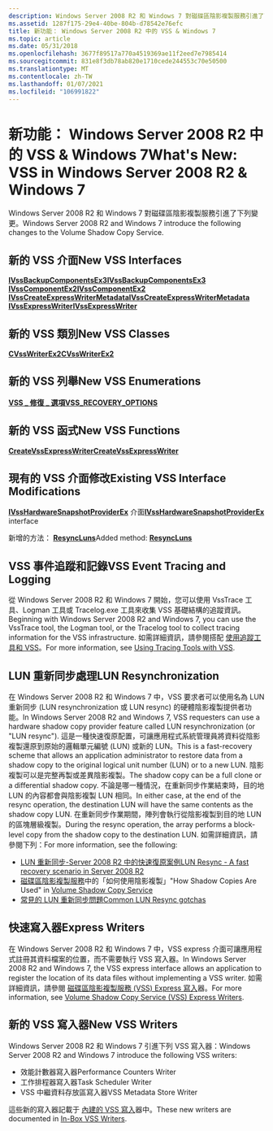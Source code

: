 ```yaml
---
description: Windows Server 2008 R2 和 Windows 7 對磁碟區陰影複製服務引進了下列變更。
ms.assetid: 1287f175-29e4-40be-804b-d78542e76efc
title: 新功能： Windows Server 2008 R2 中的 VSS & Windows 7
ms.topic: article
ms.date: 05/31/2018
ms.openlocfilehash: 3677f89517a770a4519369ae11f2eed7e7985414
ms.sourcegitcommit: 831e8f3db78ab820e1710cede244553c70e50500
ms.translationtype: MT
ms.contentlocale: zh-TW
ms.lasthandoff: 01/07/2021
ms.locfileid: "106991822"
---
```

# <a name="whats-new-vss-in-windows-server-2008-r2--windows-7"></a><span data-ttu-id="60fef-103">新功能： Windows Server 2008 R2 中的 VSS & Windows 7</span><span class="sxs-lookup"><span data-stu-id="60fef-103">What's New: VSS in Windows Server 2008 R2 & Windows 7</span></span>

<span data-ttu-id="60fef-104">Windows Server 2008 R2 和 Windows 7 對磁碟區陰影複製服務引進了下列變更。</span><span class="sxs-lookup"><span data-stu-id="60fef-104">Windows Server 2008 R2 and Windows 7 introduce the following changes to the Volume Shadow Copy Service.</span></span>

## <a name="new-vss-interfaces"></a><span data-ttu-id="60fef-105">新的 VSS 介面</span><span class="sxs-lookup"><span data-stu-id="60fef-105">New VSS Interfaces</span></span>

<dl>

[<span data-ttu-id="60fef-106">**IVssBackupComponentsEx3**</span><span class="sxs-lookup"><span data-stu-id="60fef-106">**IVssBackupComponentsEx3**</span></span>](/windows/desktop/api/VsBackup/nl-vsbackup-ivssbackupcomponentsex3)  
[<span data-ttu-id="60fef-107">**IVssComponentEx2**</span><span class="sxs-lookup"><span data-stu-id="60fef-107">**IVssComponentEx2**</span></span>](/windows/desktop/api/VsWriter/nl-vswriter-ivsscomponentex2)  
[<span data-ttu-id="60fef-108">**IVssCreateExpressWriterMetadata**</span><span class="sxs-lookup"><span data-stu-id="60fef-108">**IVssCreateExpressWriterMetadata**</span></span>](/windows/desktop/api/VsWriter/nl-vswriter-ivsscreateexpresswritermetadata)  
[<span data-ttu-id="60fef-109">**IVssExpressWriter**</span><span class="sxs-lookup"><span data-stu-id="60fef-109">**IVssExpressWriter**</span></span>](/windows/desktop/api/VsWriter/nl-vswriter-ivssexpresswriter)  
</dl>

## <a name="new-vss-classes"></a><span data-ttu-id="60fef-110">新的 VSS 類別</span><span class="sxs-lookup"><span data-stu-id="60fef-110">New VSS Classes</span></span>

<dl>

[<span data-ttu-id="60fef-111">**CVssWriterEx2**</span><span class="sxs-lookup"><span data-stu-id="60fef-111">**CVssWriterEx2**</span></span>](/windows/desktop/api/VsWriter/nl-vswriter-cvsswriterex2)  
</dl>

## <a name="new-vss-enumerations"></a><span data-ttu-id="60fef-112">新的 VSS 列舉</span><span class="sxs-lookup"><span data-stu-id="60fef-112">New VSS Enumerations</span></span>

<dl>

[<span data-ttu-id="60fef-113">**VSS \_ 修復 \_ 選項**</span><span class="sxs-lookup"><span data-stu-id="60fef-113">**VSS\_RECOVERY\_OPTIONS**</span></span>](/windows/desktop/api/Vss/ne-vss-vss_recovery_options)  
</dl>

## <a name="new-vss-functions"></a><span data-ttu-id="60fef-114">新的 VSS 函式</span><span class="sxs-lookup"><span data-stu-id="60fef-114">New VSS Functions</span></span>

<dl>

[<span data-ttu-id="60fef-115">**CreateVssExpressWriter**</span><span class="sxs-lookup"><span data-stu-id="60fef-115">**CreateVssExpressWriter**</span></span>](/windows/desktop/api/VsWriter/nf-vswriter-createvssexpresswriter)  
</dl>

## <a name="existing-vss-interface-modifications"></a><span data-ttu-id="60fef-116">現有的 VSS 介面修改</span><span class="sxs-lookup"><span data-stu-id="60fef-116">Existing VSS Interface Modifications</span></span>

<dl>

<span data-ttu-id="60fef-117">[**IVssHardwareSnapshotProviderEx**](/windows/desktop/api/VsProv/nn-vsprov-ivsshardwaresnapshotproviderex) 介面</span><span class="sxs-lookup"><span data-stu-id="60fef-117">[**IVssHardwareSnapshotProviderEx**](/windows/desktop/api/VsProv/nn-vsprov-ivsshardwaresnapshotproviderex) interface</span></span><dl> <span data-ttu-id="60fef-118">新增的方法： [ **ResyncLuns**](/windows/desktop/api/VsProv/nf-vsprov-ivsshardwaresnapshotproviderex-resyncluns)</span><span class="sxs-lookup"><span data-stu-id="60fef-118">Added method: [**ResyncLuns**](/windows/desktop/api/VsProv/nf-vsprov-ivsshardwaresnapshotproviderex-resyncluns)</span></span>  
</dl> </dd> </dl>

## <a name="vss-event-tracing-and-logging"></a><span data-ttu-id="60fef-119">VSS 事件追蹤和記錄</span><span class="sxs-lookup"><span data-stu-id="60fef-119">VSS Event Tracing and Logging</span></span>

<span data-ttu-id="60fef-120">從 Windows Server 2008 R2 和 Windows 7 開始，您可以使用 VssTrace 工具、Logman 工具或 Tracelog.exe 工具來收集 VSS 基礎結構的追蹤資訊。</span><span class="sxs-lookup"><span data-stu-id="60fef-120">Beginning with Windows Server 2008 R2 and Windows 7, you can use the VssTrace tool, the Logman tool, or the Tracelog tool to collect tracing information for the VSS infrastructure.</span></span> <span data-ttu-id="60fef-121">如需詳細資訊，請參閱搭配 [使用追蹤工具和 VSS](using-tracing-tools-with-vss.md)。</span><span class="sxs-lookup"><span data-stu-id="60fef-121">For more information, see [Using Tracing Tools with VSS](using-tracing-tools-with-vss.md).</span></span>

## <a name="lun-resynchronization"></a><span data-ttu-id="60fef-122">LUN 重新同步處理</span><span class="sxs-lookup"><span data-stu-id="60fef-122">LUN Resynchronization</span></span>

<span data-ttu-id="60fef-123">在 Windows Server 2008 R2 和 Windows 7 中，VSS 要求者可以使用名為 LUN 重新同步 (LUN resynchronization 或 LUN resync) 的硬體陰影複製提供者功能。</span><span class="sxs-lookup"><span data-stu-id="60fef-123">In Windows Server 2008 R2 and Windows 7, VSS requesters can use a hardware shadow copy provider feature called LUN resynchronization (or "LUN resync").</span></span> <span data-ttu-id="60fef-124">這是一種快速復原配置，可讓應用程式系統管理員將資料從陰影複製還原到原始的邏輯單元編號 (LUN) 或新的 LUN。</span><span class="sxs-lookup"><span data-stu-id="60fef-124">This is a fast-recovery scheme that allows an application administrator to restore data from a shadow copy to the original logical unit number (LUN) or to a new LUN.</span></span> <span data-ttu-id="60fef-125">陰影複製可以是完整再製或差異陰影複製。</span><span class="sxs-lookup"><span data-stu-id="60fef-125">The shadow copy can be a full clone or a differential shadow copy.</span></span> <span data-ttu-id="60fef-126">不論是哪一種情況，在重新同步作業結束時，目的地 LUN 的內容都會與陰影複製 LUN 相同。</span><span class="sxs-lookup"><span data-stu-id="60fef-126">In either case, at the end of the resync operation, the destination LUN will have the same contents as the shadow copy LUN.</span></span> <span data-ttu-id="60fef-127">在重新同步作業期間，陣列會執行從陰影複製到目的地 LUN 的區塊層級複製。</span><span class="sxs-lookup"><span data-stu-id="60fef-127">During the resync operation, the array performs a block-level copy from the shadow copy to the destination LUN.</span></span> <span data-ttu-id="60fef-128">如需詳細資訊，請參閱下列：</span><span class="sxs-lookup"><span data-stu-id="60fef-128">For more information, see the following:</span></span>

-   [<span data-ttu-id="60fef-129">LUN 重新同步-Server 2008 R2 中的快速復原案例</span><span class="sxs-lookup"><span data-stu-id="60fef-129">LUN Resync - A fast recovery scenario in Server 2008 R2</span></span>](https://blogs.technet.com/filecab/archive/2009/04/11/lun-resync-a-fast-recovery-scenario-in-server-2008-r2.aspx)
-   <span data-ttu-id="60fef-130">[磁碟區陰影複製服務](/windows-server/storage/file-server/volume-shadow-copy-service)中的「如何使用陰影複製」</span><span class="sxs-lookup"><span data-stu-id="60fef-130">"How Shadow Copies Are Used" in [Volume Shadow Copy Service](/windows-server/storage/file-server/volume-shadow-copy-service)</span></span>
-   [<span data-ttu-id="60fef-131">常見的 LUN 重新同步問題</span><span class="sxs-lookup"><span data-stu-id="60fef-131">Common LUN Resync gotchas</span></span>](https://blogs.msdn.com/gregd/archive/2009/07/27/common-lun-resync-gotchas.aspx)

## <a name="express-writers"></a><span data-ttu-id="60fef-132">快速寫入器</span><span class="sxs-lookup"><span data-stu-id="60fef-132">Express Writers</span></span>

<span data-ttu-id="60fef-133">在 Windows Server 2008 R2 和 Windows 7 中，VSS express 介面可讓應用程式註冊其資料檔案的位置，而不需要執行 VSS 寫入器。</span><span class="sxs-lookup"><span data-stu-id="60fef-133">In Windows Server 2008 R2 and Windows 7, the VSS express interface allows an application to register the location of its data files without implementing a VSS writer.</span></span> <span data-ttu-id="60fef-134">如需詳細資訊，請參閱 [磁碟區陰影複製服務 (VSS) Express 寫入](https://blogs.technet.com/filecab/archive/2009/06/17/volume-shadow-copy-service-vss-express-writers.aspx)器。</span><span class="sxs-lookup"><span data-stu-id="60fef-134">For more information, see [Volume Shadow Copy Service (VSS) Express Writers](https://blogs.technet.com/filecab/archive/2009/06/17/volume-shadow-copy-service-vss-express-writers.aspx).</span></span>

## <a name="new-vss-writers"></a><span data-ttu-id="60fef-135">新的 VSS 寫入器</span><span class="sxs-lookup"><span data-stu-id="60fef-135">New VSS Writers</span></span>

<span data-ttu-id="60fef-136">Windows Server 2008 R2 和 Windows 7 引進下列 VSS 寫入器：</span><span class="sxs-lookup"><span data-stu-id="60fef-136">Windows Server 2008 R2 and Windows 7 introduce the following VSS writers:</span></span>

-   <span data-ttu-id="60fef-137">效能計數器寫入器</span><span class="sxs-lookup"><span data-stu-id="60fef-137">Performance Counters Writer</span></span>
-   <span data-ttu-id="60fef-138">工作排程器寫入器</span><span class="sxs-lookup"><span data-stu-id="60fef-138">Task Scheduler Writer</span></span>
-   <span data-ttu-id="60fef-139">VSS 中繼資料存放區寫入器</span><span class="sxs-lookup"><span data-stu-id="60fef-139">VSS Metadata Store Writer</span></span>

<span data-ttu-id="60fef-140">這些新的寫入器記載于 [內建的 VSS 寫入](in-box-vss-writers.md)器中。</span><span class="sxs-lookup"><span data-stu-id="60fef-140">These new writers are documented in [In-Box VSS Writers](in-box-vss-writers.md).</span></span>

 

 
